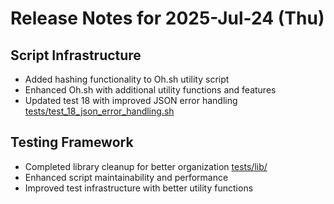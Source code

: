 # Release Notes for 2025-Jul-24 (Thu)

## Script Infrastructure

- Added hashing functionality to Oh.sh utility script
- Enhanced Oh.sh with additional utility functions and features
- Updated test 18 with improved JSON error handling [tests/test_18_json_error_handling.sh](../../../tests/test_15_json_error_handling.sh)

## Testing Framework

- Completed library cleanup for better organization [tests/lib/](../../../tests/lib/)
- Enhanced script maintainability and performance
- Improved test infrastructure with better utility functions